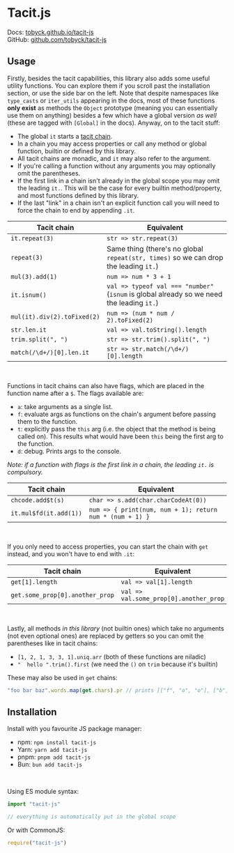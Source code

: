 # Tacit.js

Docs: [tobyck.github.io/tacit-js](https://tobyck.github.io/tacit-js) <br>
GitHub: [github.com/tobyck/tacit-js](https://tobyck.github.io/tacit-js)

## Usage

Firstly, besides the tacit capabilities, this library also adds some useful utility functions. You can explore them if you scroll past the installation section, or use the side bar on the left. Note that despite namespaces like `type_casts` or `iter_utils` appearing in the docs, most of these functions **only exist** as methods the `Object` prototype (meaning you can essentially use them on anything) besides a few which have a global version *as well* (these are tagged with `[Global]` in the docs). Anyway, on to the tacit stuff:

 - The global `it` starts a [tacit chain](https://en.wikipedia.org/wiki/Tacit_programming).
 - In a chain you may access properties or call any method or global function, builtin or defined by this library.
 - All tacit chains are monadic, and `it` may also refer to the argument.
 - If you're calling a function without any arguments you may optionally omit the parentheses.
 - If the first link in a chain isn't already in the global scope you may omit the leading `it.`. This will be the case for every builtin method/property, and most functions defined by this library.
 - If the last "link" in a chain isn't an explicit function call you will need to force the chain to end by appending `.it`.

| Tacit chain | Equivalent |
| ----------- | ---------- |
| `it.repeat(3)` | `str => str.repeat(3)` |
| `repeat(3)` | Same thing (there's no global `repeat(str, times)` so we can drop the leading `it.`) |
| `mul(3).add(1)` | `num => num * 3 + 1` |
| `it.isnum()` | `val => typeof val === "number"` (`isnum` is global already so we need the leading `it.`) |
| `mul(it).div(2).toFixed(2)` | `num => (num * num / 2).toFixed(2)` |
| `str.len.it` | `val => val.toString().length` |
| `trim.split(", ")` | `str => str.trim().split(", ")` |
| `match(/\d+/)[0].len.it` | `str => str.match(/\d+/)[0].length` |

<br>

Functions in tacit chains can also have flags, which are placed in the function name after a `$`. The flags available are:

 - `a`: take arguments as a single list.
 - `f`: evaluate args as functions on the chain's argument before passing them to the function.
 - `t`: explicitly pass the `this` arg (i.e. the object that the method is being called on). This results what would have been `this` being the first arg to the function.
 - `d`: debug. Prints args to the console.

_Note: if a function with flags is the first link in a chain, the leading `it.` is compulsory._

| Tacit chain | Equivalent |
| ----------- | ---------- |
| `chcode.add$t(s)` | `char => s.add(char.charCodeAt(0))` |
| `it.mul$fd(it.add(1))` | `num => { print(num, num + 1); return num * (num + 1) }` |

<br>

If you only need to access properties, you can start the chain with `get` instead, and you won't have to end with `.it`:

| Tacit chain | Equivalent |
| ----------- | ---------- |
| `get[1].length` | `val => val[1].length` |
| `get.some_prop[0].another_prop` | `val => val.some_prop[0].another_prop` |

<br>

Lastly, all methods *in this library* (not builtin ones) which take no arguments (not even optional ones) are replaced by getters so you can omit the parentheses like in tacit chains:

 - `[1, 2, 1, 3, 3, 1].uniq.arr` (both of these functions are niladic)
 - `"  hello ".trim().first` (we need the `()` on `trim` because it's builtin)

These may also be used in `get` chains:

```js
"foo bar baz".words.map(get.chars).pr // prints [["f", "o", "o"], ["b", "a", "r"], ["b", "a", "z"]]
```

## Installation

Install with you favourite JS package manager:

 - npm: `npm install tacit-js`
 - Yarn: `yarn add tacit-js`
 - pnpm: `pnpm add tacit-js`
 - Bun: `bun add tacit-js`

<br>

Using ES module syntax:

```js
import "tacit-js"

// everything is automatically put in the global scope
```

Or with CommonJS:

```js
require("tacit-js")
```
